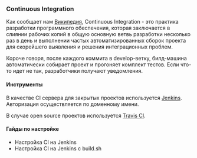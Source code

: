 ### Continuous Integration

Как сообщает нам [Википедия](https://ru.wikipedia.org/wiki/%D0%9D%D0%B5%D0%BF%D1%80%D0%B5%D1%80%D1%8B%D0%B2%D0%BD%D0%B0%D1%8F_%D0%B8%D0%BD%D1%82%D0%B5%D0%B3%D1%80%D0%B0%D1%86%D0%B8%D1%8F), Continuous Integration - это практика разработки программного обеспечения, которая заключается в слиянии рабочих копий в общую основную ветвь разработки несколько раз в день и выполнении частых автоматизированных сборок проекта для скорейшего выявления и решения интеграционных проблем.

Короче говоря, после каждого коммита в develop-ветку, билд-машина автоматически собирает проект и прогоняет комплект тестов. Если что-то идет не так, разработчики получают уведомления.

#### Инструменты

В качестве CI сервера для закрытых проектов используется [Jenkins](http://***REMOVED***/). Авторизация осуществляется по доменному имени.

В случае open source проектов используется [Travis CI](https://travis-ci.org/rambler-ios/).

#### Гайды по настройке

- Настройка CI на Jenkins
- Настройка CI на Jenkins с build.sh